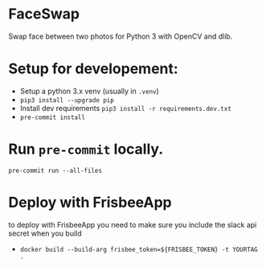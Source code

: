 # FaceSwap
Swap face between two photos for Python 3 with OpenCV and dlib.

# Setup for developement:
- Setup a python 3.x venv (usually in `.venv`)
- `pip3 install --upgrade pip`
- Install dev requirements `pip3 install -r requirements.dev.txt`
- `pre-commit install`

# Run `pre-commit` locally.

`pre-commit run --all-files`

# Deploy with FrisbeeApp
to deploy with FrisbeeApp you need to make sure you include the slack api secret when you build

- `docker build --build-arg frisbee_token=${FRISBEE_TOKEN} -t YOURTAG .`
